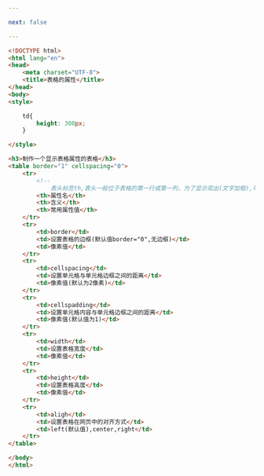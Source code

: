 ```yaml
---

next: false

---
```




<BlogInfo id="144" title="22.表格的属性" author="白日梦想猿" pv=0 read_times=0 pre_cost_time="0分51秒" category="html5学习" tag_list="['html5学习']" create_time="2020.07.15 13:59:47" update_time="2022.04.11 10:34:50" />

```html
<!DOCTYPE html>
<html lang="en">
<head>
    <meta charset="UTF-8">
    <title>表格的属性</title>
</head>
<body>
<style>

    td{
        height: 300px;
    }

</style>

<h3>制作一个显示表格属性的表格</h3>
<table border="1" cellspacing="0">
    <tr>
        <!--
            表头标签th,表头一般位于表格的第一行或第一列，为了显示突出(文字加粗),可以为表头使用th标签来达到效果-->
        <th>属性名</th>
        <th>含义</th>
        <th>常用属性值</th>
    </tr>
    <tr>
        <td>border</td>
        <td>设置表格的边框(默认值border="0",无边框)</td>
        <td>像素值</td>
    </tr>
    <tr>
        <td>cellspacing</td>
        <td>设置单元格与单元格边框之间的距离</td>
        <td>像素值(默认为2像素)</td>
    </tr>
    <tr>
        <td>cellspadding</td>
        <td>设置单元格内容与单元格边框之间的距离</td>
        <td>像素值(默认值为1)</td>
    </tr>
    <tr>
        <td>width</td>
        <td>设置表格宽度</td>
        <td>像素值</td>
    </tr>
    <tr>
        <td>height</td>
        <td>设置表格高度</td>
        <td>像素值</td>
    </tr>
    <tr>
        <td>aligh</td>
        <td>设置表格在网页中的对齐方式</td>
        <td>left(默认值),center,right</td>
    </tr>
</table>

</body>
</html>
```



<ActionBox />

